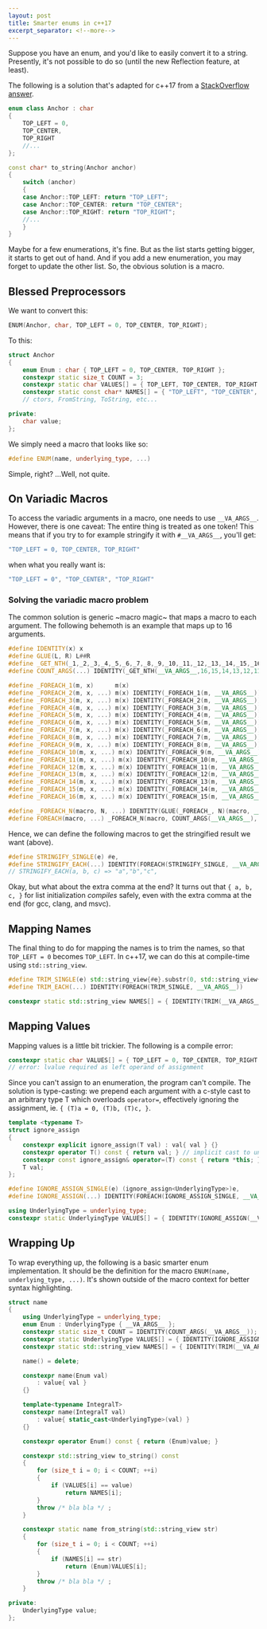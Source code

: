 ```yaml
---
layout: post
title: Smarter enums in c++17
excerpt_separator: <!--more-->
---
```


Suppose you have an enum, and you'd like to easily convert it to a string. Presently, it's not possible to do so (until the new Reflection feature, at least).
<!--more-->

The following is a solution that's adapted for c++17 from a [StackOverflow answer](https://stackoverflow.com/questions/28828957/enum-to-string-in-modern-c11-c14-c17-and-future-c20).

```cpp
enum class Anchor : char
{
    TOP_LEFT = 0,
    TOP_CENTER,
    TOP_RIGHT
    //...
};

const char* to_string(Anchor anchor)
{
    switch (anchor)
    {
    case Anchor::TOP_LEFT: return "TOP_LEFT";
    case Anchor::TOP_CENTER: return "TOP_CENTER";
    case Anchor::TOP_RIGHT: return "TOP_RIGHT";
    //...
    }
}
```

Maybe for a few enumerations, it's fine. But as the list starts getting bigger, it starts to get out of hand. And if you add a new enumeration, you may forget to update the other list. So, the obvious solution is a macro.

## Blessed Preprocessors

We want to convert this:

```cpp
ENUM(Anchor, char, TOP_LEFT = 0, TOP_CENTER, TOP_RIGHT);
```

To this:

```cpp
struct Anchor
{
    enum Enum : char { TOP_LEFT = 0, TOP_CENTER, TOP_RIGHT };
    constexpr static size_t COUNT = 3;
    constexpr static char VALUES[] = { TOP_LEFT, TOP_CENTER, TOP_RIGHT };
    constexpr static const char* NAMES[] = { "TOP_LEFT", "TOP_CENTER", "TOP_RIGHT" };
    // ctors, FromString, ToString, etc...

private:
    char value;
};
```

We simply need a macro that looks like so:

```cpp
#define ENUM(name, underlying_type, ...)
```

Simple, right? ...Well, not quite.

## On Variadic Macros

To access the variadic arguments in a macro, one needs to use `__VA_ARGS__`. However, there is one caveat: The entire thing is treated as one token! This means that if you try to for example stringify it with `#__VA_ARGS__`, you'll get:
```cpp
"TOP_LEFT = 0, TOP_CENTER, TOP_RIGHT"
```
when what you really want is:
```cpp
"TOP_LEFT = 0", "TOP_CENTER", "TOP_RIGHT"
```

### Solving the variadic macro problem

The common solution is generic ~macro magic~ that maps a macro to each argument. The following behemoth is an example that maps up to 16 arguments.

```cpp
#define IDENTITY(x) x
#define GLUE(L, R) L##R
#define _GET_NTH(_1,_2,_3,_4,_5,_6,_7,_8,_9,_10,_11,_12,_13,_14,_15,_16,N,...) N
#define COUNT_ARGS(...) IDENTITY(_GET_NTH(__VA_ARGS__,16,15,14,13,12,11,10,9,8,7,6,5,4,3,2,1,0))

#define _FOREACH_1(m, x)      m(x)
#define _FOREACH_2(m, x, ...) m(x) IDENTITY(_FOREACH_1(m, __VA_ARGS__))
#define _FOREACH_3(m, x, ...) m(x) IDENTITY(_FOREACH_2(m, __VA_ARGS__))
#define _FOREACH_4(m, x, ...) m(x) IDENTITY(_FOREACH_3(m, __VA_ARGS__))
#define _FOREACH_5(m, x, ...) m(x) IDENTITY(_FOREACH_4(m, __VA_ARGS__))
#define _FOREACH_6(m, x, ...) m(x) IDENTITY(_FOREACH_5(m, __VA_ARGS__))
#define _FOREACH_7(m, x, ...) m(x) IDENTITY(_FOREACH_6(m, __VA_ARGS__))
#define _FOREACH_8(m, x, ...) m(x) IDENTITY(_FOREACH_7(m, __VA_ARGS__))
#define _FOREACH_9(m, x, ...) m(x) IDENTITY(_FOREACH_8(m, __VA_ARGS__))
#define _FOREACH_10(m, x, ...) m(x) IDENTITY(_FOREACH_9(m, __VA_ARGS__))
#define _FOREACH_11(m, x, ...) m(x) IDENTITY(_FOREACH_10(m, __VA_ARGS__))
#define _FOREACH_12(m, x, ...) m(x) IDENTITY(_FOREACH_11(m, __VA_ARGS__))
#define _FOREACH_13(m, x, ...) m(x) IDENTITY(_FOREACH_12(m, __VA_ARGS__))
#define _FOREACH_14(m, x, ...) m(x) IDENTITY(_FOREACH_13(m, __VA_ARGS__))
#define _FOREACH_15(m, x, ...) m(x) IDENTITY(_FOREACH_14(m, __VA_ARGS__))
#define _FOREACH_16(m, x, ...) m(x) IDENTITY(_FOREACH_15(m, __VA_ARGS__))

#define _FOREACH_N(macro, N, ...) IDENTITY(GLUE(_FOREACH_, N)(macro, __VA_ARGS__))
#define FOREACH(macro, ...) _FOREACH_N(macro, COUNT_ARGS(__VA_ARGS__), __VA_ARGS__)
```

Hence, we can define the following macros to get the stringified result we want (above).

```cpp
#define STRINGIFY_SINGLE(e) #e,
#define STRINGIFY_EACH(...) IDENTITY(FOREACH(STRINGIFY_SINGLE, __VA_ARGS__))
// STRINGIFY_EACH(a, b, c) => "a","b","c",
```

Okay, but what about the extra comma at the end? It turns out that `{ a, b, c, }` for list initialization *compiles* safely, even with the extra comma at the end (for gcc, clang, and msvc).

## Mapping Names

The final thing to do for mapping the names is to trim the names, so that `TOP_LEFT = 0` becomes `TOP_LEFT`. In c++17, we can do this at compile-time using `std::string_view`.

```cpp
#define TRIM_SINGLE(e) std::string_view{#e}.substr(0, std::string_view{#e}.find_first_of(" =")),
#define TRIM_EACH(...) IDENTITY(FOREACH(TRIM_SINGLE, __VA_ARGS__))
```

```cpp
constexpr static std::string_view NAMES[] = { IDENTITY(TRIM(__VA_ARGS__)) };
```

## Mapping Values

Mapping values is a little bit trickier. The following is a compile error:

```cpp
constexpr static char VALUES[] = { TOP_LEFT = 0, TOP_CENTER, TOP_RIGHT };
// error: lvalue required as left operand of assignment
```

Since you can't assign to an enumeration, the program can't compile. The solution is type-casting: we prepend each argument with a c-style cast to an arbitrary type T which overloads `operator=`, effectively ignoring the assignment, ie. `{ (T)a = 0, (T)b, (T)c, }`.

```cpp
template <typename T>
struct ignore_assign
{
    constexpr explicit ignore_assign(T val) : val{ val } {}
    constexpr operator T() const { return val; } // implicit cast to underlying type
    constexpr const ignore_assign& operator=(T) const { return *this; }
    T val;
};

#define IGNORE_ASSIGN_SINGLE(e) (ignore_assign<UnderlyingType>)e,
#define IGNORE_ASSIGN(...) IDENTITY(FOREACH(IGNORE_ASSIGN_SINGLE, __VA_ARGS__))
```

```cpp
using UnderlyingType = underlying_type;
constexpr static UnderlyingType VALUES[] = { IDENTITY(IGNORE_ASSIGN(__VA_ARGS__)) };
```

## Wrapping Up

To wrap everything up, the following is a basic smarter enum implementation. It should be the definition for the macro `ENUM(name, underlying_type, ...)`. It's shown outside of the macro context for better syntax highlighting.

```cpp
struct name
{
    using UnderlyingType = underlying_type;
    enum Enum : UnderlyingType { __VA_ARGS__ };
    constexpr static size_t COUNT = IDENTITY(COUNT_ARGS(__VA_ARGS__));
    constexpr static UnderlyingType VALUES[] = { IDENTITY(IGNORE_ASSIGN(__VA_ARGS__)) };
    constexpr static std::string_view NAMES[] = { IDENTITY(TRIM(__VA_ARGS__)) };

    name() = delete;

    constexpr name(Enum val)
        : value{ val }
    {}

    template<typename IntegralT>
    constexpr name(IntegralT val)
        : value{ static_cast<UnderlyingType>(val) }
    {}

    constexpr operator Enum() const { return (Enum)value; }

    constexpr std::string_view to_string() const
    {
        for (size_t i = 0; i < COUNT; ++i)
        {
            if (VALUES[i] == value)
                return NAMES[i];
        }
        throw /* bla bla */ ;
    }

    constexpr static name from_string(std::string_view str)
    {
        for (size_t i = 0; i < COUNT; ++i)
        {
            if (NAMES[i] == str)
                return (Enum)VALUES[i];
        }
        throw /* bla bla */ ;
    }

private:
    UnderlyingType value;
};
```